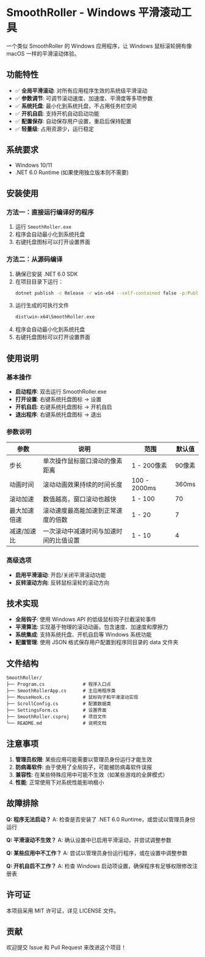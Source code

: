 # SmoothRoller - Windows 平滑滚动工具

一个类似 SmoothRoller 的 Windows 应用程序，让 Windows 鼠标滚轮拥有像 macOS 一样的平滑滚动体验。

## 功能特性

- ✅ **全局平滑滚动**: 对所有应用程序生效的系统级平滑滚动
- ✅ **参数调节**: 可调节滚动速度、加速度、平滑度等多项参数
- ✅ **系统托盘**: 最小化到系统托盘，不占用任务栏空间
- ✅ **开机自启**: 支持开机自动启动功能
- ✅ **配置保存**: 自动保存用户设置，重启后保持配置
- ✅ **轻量级**: 占用资源少，运行稳定

## 系统要求

- Windows 10/11
- .NET 6.0 Runtime (如果使用独立版本则不需要)

## 安装使用

### 方法一：直接运行编译好的程序
1. 运行 `SmoothRoller.exe`
2. 程序会自动最小化到系统托盘
3. 右键托盘图标可以打开设置界面

### 方法二：从源码编译
1. 确保已安装 .NET 6.0 SDK
2. 在项目目录下运行：
   ```bash
   dotnet publish -c Release -r win-x64 --self-contained false -p:PublishSingleFile=true
   ```
3. 运行生成的可执行文件
   ```bash
   dist\win-x64\SmoothRoller.exe
   ```
4. 程序会自动最小化到系统托盘
5. 右键托盘图标可以打开设置界面

## 使用说明

### 基本操作
- **启动程序**: 双击运行 SmoothRoller.exe
- **打开设置**: 右键系统托盘图标 → 设置
- **开机自启**: 右键系统托盘图标 → 开机自启
- **退出程序**: 右键系统托盘图标 → 退出

### 参数说明

| 参数 | 说明 | 范围 | 默认值 |
|------|------|------|--------|
| 步长 | 单次操作鼠标窗口滑动的像素距离 | 1 - 200像素 | 90像素 |
| 动画时间 | 滚动动画效果持续的时间长度 | 100 - 2000ms | 360ms |
| 滚动加速 | 数值越高，窗口滚动也越快 | 1 - 100 | 70 |
| 最大加速倍速 | 滚动速度最高能加速到正常速度的倍数 | 1 - 20 | 7 |
| 减速/加速比 | 一次滚动中减速时间与加速时间的比值设置 | 1 - 10 | 4 |

### 高级选项
- **启用平滑滚动**: 开启/关闭平滑滚动功能
- **反转滚动方向**: 反转鼠标滚轮的滚动方向

## 技术实现

- **全局钩子**: 使用 Windows API 的低级鼠标钩子拦截滚轮事件
- **平滑算法**: 实现基于物理的滚动动画，包含速度、加速度和摩擦力
- **系统集成**: 支持系统托盘、开机自启等 Windows 系统功能
- **配置管理**: 使用 JSON 格式保存用户配置到程序同目录的 data 文件夹

## 文件结构

```
SmoothRoller/
├── Program.cs              # 程序入口点
├── SmoothRollerApp.cs      # 主应用程序类
├── MouseHook.cs            # 鼠标钩子和平滑滚动实现
├── ScrollConfig.cs         # 配置数据类
├── SettingsForm.cs         # 设置界面
├── SmoothRoller.csproj     # 项目文件
└── README.md               # 说明文档
```

## 注意事项

1. **管理员权限**: 某些应用可能需要以管理员身份运行才能生效
2. **防病毒软件**: 由于使用了全局钩子，可能被防病毒软件误报
3. **兼容性**: 在某些特殊应用中可能不生效（如某些游戏的全屏模式）
4. **性能**: 正常使用下对系统性能影响极小

## 故障排除

**Q: 程序无法启动？**
A: 检查是否安装了 .NET 6.0 Runtime，或尝试以管理员身份运行

**Q: 平滑滚动不生效？**
A: 确认设置中已启用平滑滚动，并尝试调整参数

**Q: 某些应用中不工作？**
A: 尝试以管理员身份运行程序，或在设置中调整参数

**Q: 开机自启不工作？**
A: 检查 Windows 启动项设置，确保程序有足够权限修改注册表

## 许可证

本项目采用 MIT 许可证，详见 LICENSE 文件。

## 贡献

欢迎提交 Issue 和 Pull Request 来改进这个项目！
